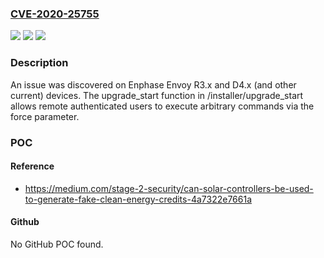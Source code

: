 ### [CVE-2020-25755](https://cve.mitre.org/cgi-bin/cvename.cgi?name=CVE-2020-25755)
![](https://img.shields.io/static/v1?label=Product&message=n%2Fa&color=blue)
![](https://img.shields.io/static/v1?label=Version&message=n%2Fa&color=blue)
![](https://img.shields.io/static/v1?label=Vulnerability&message=n%2Fa&color=brighgreen)

### Description

An issue was discovered on Enphase Envoy R3.x and D4.x (and other current) devices. The upgrade_start function in /installer/upgrade_start allows remote authenticated users to execute arbitrary commands via the force parameter.

### POC

#### Reference
- https://medium.com/stage-2-security/can-solar-controllers-be-used-to-generate-fake-clean-energy-credits-4a7322e7661a

#### Github
No GitHub POC found.

